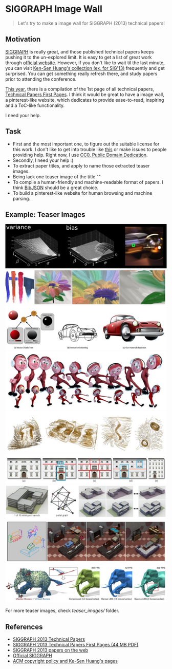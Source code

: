 SIGGRAPH Image Wall
===================

> Let's try to make a image wall for SIGGRAPH (2013) technical papers!

Motivation
----------
[SIGGRAPH][1] is really great, and those published technical papers keeps pushing it to the un-explored limit.
It is easy to get a list of great work through [official website][1].
However, if you don't like to wait til the last minute,
you can visit [Ken-Sen Huang's collection (ex, for SIG'13)][4] frequently and get surprised.
You can get something really refresh there, and study papers prior to attending the conference.

[This year][2], there is a compilation of the 1st page of all technical papers,
[Technical Papers First Pages][3].
I think it would be great to have a image wall, a pinterest-like website,
which dedicates to provide ease-to-read, inspiring and a ToC-like functionality.

I need your help.



Task
----
* First and the most important one, to figure out the suitable license for this work.
  I don't like to get into trouble like [this][5] or make issues to people providing help.
  Right now, I use [CC0, Public Domain Dedication][6].
* Secondly, I need your help :)
* To extract paper titles, and apply to name those extracted teaser images.
* Being lack one teaser image of the title ""
* To compile a human-friendly and machine-readable format of papers.
  I think [BibJSON][7] should be a great choice.
* To build a pinterest-like website for human browsing and machine parsing.



Example: Teaser Images
----------------------
![siggraph2013_papers_001.jpg](teaser_images/siggraph2013_papers_001.jpg)
![siggraph2013_papers_002.jpg](teaser_images/siggraph2013_papers_002.jpg)
![siggraph2013_papers_003.jpg](teaser_images/siggraph2013_papers_003.jpg)
![siggraph2013_papers_004.jpg](teaser_images/siggraph2013_papers_004.jpg)
![siggraph2013_papers_005.jpg](teaser_images/siggraph2013_papers_005.jpg)
![siggraph2013_papers_006.jpg](teaser_images/siggraph2013_papers_006.jpg)
![siggraph2013_papers_007.jpg](teaser_images/siggraph2013_papers_007.jpg)
![siggraph2013_papers_008.jpg](teaser_images/siggraph2013_papers_008.jpg)
![siggraph2013_papers_009.jpg](teaser_images/siggraph2013_papers_009.jpg)

For more teaser images, check *teaser_images/* folder.



References
----------
* [SIGGRAPH 2013 Technical Papers][2]
* [SIGGRAPH 2013 Technical Papers First Pages (44 MB PDF)][3]
* [SIGGRAPH 2013 papers on the web][4]
* [Official SIGGRAPH][1]
* [ACM copyright policy and Ke-Sen Huang's pages][5]



[1]: http://www.siggraph.org/ "ACM SIGGRAPH"
[2]: http://s2013.siggraph.org/attendees/technical-papers "SIGGRAPH 2013 Technical Papers"
[3]: http://s2013.siggraph.org/sites/default/files/firstpages-lores.pdf "SIGGRAPH 2013 Technical Papers First Pages (44 MB PDF)"
[4]: http://kesen.realtimerendering.com/sig2013.html "SIGGRAPH 2013 papers on the web"
[5]: https://groups.google.com/d/topic/ray-tracing-news/ndaSHwvfTEE/discussion "ACM copyright policy and Ke-Sen Huang's pages"
[6]: http://creativecommons.org/publicdomain/zero/1.0/ "CC0 1.0 Universal (CC0 1.0) Public Domain Dedication"
[7]: http://www.bibjson.org/ "BibJSON"
